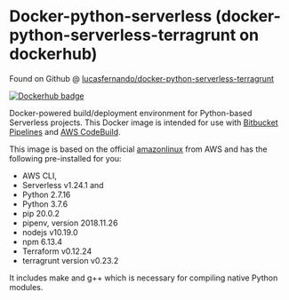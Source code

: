 # Docker-python-serverless (docker-python-serverless-terragrunt on dockerhub)

Found on Github @ [lucasfernando/docker-python-serverless-terragrunt](https://github.com/lucasfernando/docker-python-serverless)

[![Dockerhub badge](http://dockeri.co/image/lucasfernando/docker-python-serverless-terragrunt)](https://hub.docker.com/r/lucasfernando/docker-python-serverless-terragrunt)

Docker-powered build/deployment environment for Python-based Serverless projects. This Docker image is intended for use with [Bitbucket Pipelines](https://bitbucket.org/product/features/pipelines) and [AWS CodeBuild](https://aws.amazon.com/codebuild).

This image is based on the official [amazonlinux](https://hub.docker.com/_/amazonlinux/) from AWS and has the following pre-installed for you: 
 - AWS CLI, 
 - Serverless v1.24.1 and 
 - Python 2.7.16
 - Python 3.7.6
 - pip 20.0.2
 - pipenv, version 2018.11.26
 - nodejs v10.19.0
 - npm 6.13.4
 - Terraform v0.12.24
 - terragrunt version v0.23.2

It includes make and g++ which is necessary for compiling native Python modules.